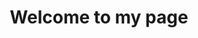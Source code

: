 ---
title: "Welcome to my page"
layout: splash_sidebar
author_profile: true
header:
  overlay_image: /assets/images/corbmari_difuminat.png
  caption: © Didac Suris
---